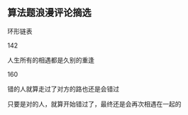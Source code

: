 ## 算法题浪漫评论摘选



环形链表

142

人生所有的相遇都是久别的重逢





160



错的人就算走过了对方的路也还是会错过

只要是对的人，就算开始错过了，最终还是会再次相遇在一起的